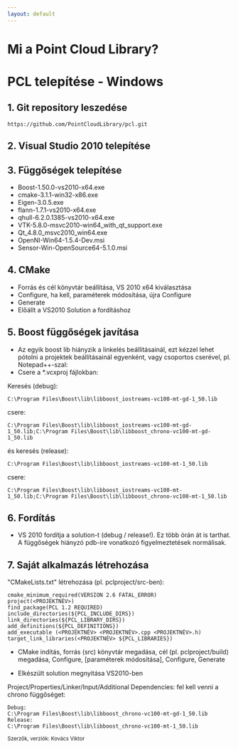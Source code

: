 ```yaml
---
layout: default
---
```


# Mi a Point Cloud Library?

# PCL telepítése - Windows

## 1. Git repository leszedése
`https://github.com/PointCloudLibrary/pcl.git`
## 2. Visual Studio 2010 telepítése

## 3. Függőségek telepítése

- Boost-1.50.0-vs2010-x64.exe
- cmake-3.1.1-win32-x86.exe
- Eigen-3.0.5.exe
- flann-1.7.1-vs2010-x64.exe
- qhull-6.2.0.1385-vs2010-x64.exe
- VTK-5.8.0-msvc2010-win64_with_qt_support.exe
- Qt_4.8.0_msvc2010_win64.exe
- OpenNI-Win64-1.5.4-Dev.msi
- Sensor-Win-OpenSource64-5.1.0.msi

## 4. CMake

- Forrás és cél könyvtár beállítása, VS 2010 x64 kiválasztása
- Configure, ha kell, paraméterek módosítása, újra Configure
- Generate
- Előállt a VS2010 Solution a fordításhoz

## 5. Boost függőségek javítása

- Az egyik boost lib hiányzik a linkelés beállításainál, ezt kézzel lehet pótolni a projektek beállításainál egyenként, vagy csoportos cserével, pl. Notepad++-szal:
- Csere a *.vcxproj fájlokban:

Keresés (debug):

    C:\Program Files\Boost\lib\libboost_iostreams-vc100-mt-gd-1_50.lib

csere:

    C:\Program Files\Boost\lib\libboost_iostreams-vc100-mt-gd-1_50.lib;C:\Program Files\Boost\lib\libboost_chrono-vc100-mt-gd-1_50.lib

és keresés (release):

    C:\Program Files\Boost\lib\libboost_iostreams-vc100-mt-1_50.lib

csere:

    C:\Program Files\Boost\lib\libboost_iostreams-vc100-mt-1_50.lib;C:\Program Files\Boost\lib\libboost_chrono-vc100-mt-1_50.lib

## 6. Fordítás

- VS 2010 fordítja a solution-t (debug / release!). Ez több órán át is tarthat. A függőségek hiányzó pdb-ire vonatkozó figyelmeztetések normálisak.

## 7. Saját alkalmazás létrehozása

"CMakeLists.txt" létrehozása (pl. pclproject/src-ben):

    cmake_minimum_required(VERSION 2.6 FATAL_ERROR)
	project(<PROJEKTNÉV>)
    find_package(PCL 1.2 REQUIRED)
    include_directories(${PCL_INCLUDE_DIRS})
    link_directories(${PCL_LIBRARY_DIRS})
    add_definitions(${PCL_DEFINITIONS})
    add_executable (<PROJEKTNÉV> <PROJEKTNÉV>.cpp <PROJEKTNÉV>.h)
    target_link_libraries(<PROJEKTNÉV> ${PCL_LIBRARIES})

- CMake indítás, forrás (src) könyvtár megadása, cél (pl. pclproject/build) megadása, Configure, [paraméterek módosítása], Configure, Generate

- Elkészült solution megnyitása VS2010-ben

Project/Properties/Linker/Input/Additional Dependencies: fel kell venni a chrono függőséget:

    Debug:
	C:\Program Files\Boost\lib\libboost_chrono-vc100-mt-gd-1_50.lib
	Release:
	C:\Program Files\Boost\lib\libboost_chrono-vc100-mt-1_50.lib

<small>Szerzők, verziók: Kovács Viktor</small>